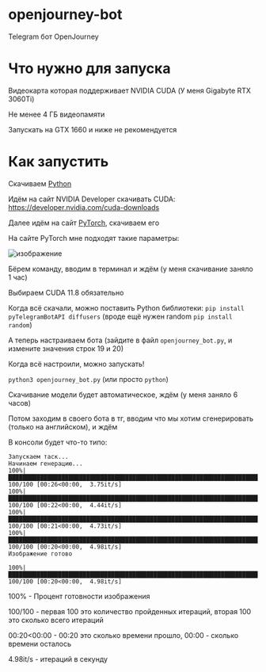 # openjourney-bot
Telegram бот OpenJourney

# Что нужно для запуска
Видеокарта которая поддерживает NVIDIA CUDA (У меня Gigabyte RTX 3060Ti)

Не менее 4 ГБ видеопамяти

Запускать на GTX 1660 и ниже не рекомендуется

# Как запустить
Скачиваем [Python](https://www.python.org/downloads/)

Идём на сайт NVIDIA Developer скачивать CUDA: https://developer.nvidia.com/cuda-downloads

Далее идём на сайт [PyTorch](https://pytorch.org/), скачиваем его

На сайте PyTorch мне подходят такие параметры:

![изображение](https://user-images.githubusercontent.com/64083584/232308097-15695ba6-bf3d-4553-8fcb-12a3fb0b60da.png)

Бёрем команду, вводим в терминал и ждём (у меня скачивание заняло 1 час)

Выбираем CUDA 11.8 обязательно

Когда всё скачали, можно поставить Python библиотеки: ``pip install pyTelegramBotAPI diffusers`` (вроде ещё нужен random ``pip install random``)

А теперь настраиваем бота (зайдите в файл ``openjourney_bot.py``, и измените значения строк 19 и 20)

Когда всё настроили, можно запускать!

``python3 openjourney_bot.py`` (или просто ``python``)

Скачивание модели будет автоматическое, ждём (у меня заняло 6 часов)

Потом заходим в своего бота в тг, вводим что мы хотим сгенерировать (только на английском), и ждём

В консоли будет что-то типо:
```
Запускаем таск...
Начинаем генерацию...
100%|████████████████████████████████████████████████████████████████████████████████| 100/100 [00:26<00:00,  3.75it/s]
100%|████████████████████████████████████████████████████████████████████████████████| 100/100 [00:22<00:00,  4.44it/s]
100%|████████████████████████████████████████████████████████████████████████████████| 100/100 [00:21<00:00,  4.73it/s]
100%|████████████████████████████████████████████████████████████████████████████████| 100/100 [00:20<00:00,  4.98it/s]
Изображение готово
```

```
100%|████████████████████████████████████████████████████████████████████████████████| 100/100 [00:20<00:00,  4.98it/s]
```

100% - Процент готовности изображения

100/100 - первая 100 это количество пройденных итераций, вторая 100 это сколько всего итераций

00:20<00:00 - 00:20 это сколько времени прошло, 00:00 - сколько времени осталось

4.98it/s - итераций в секунду
